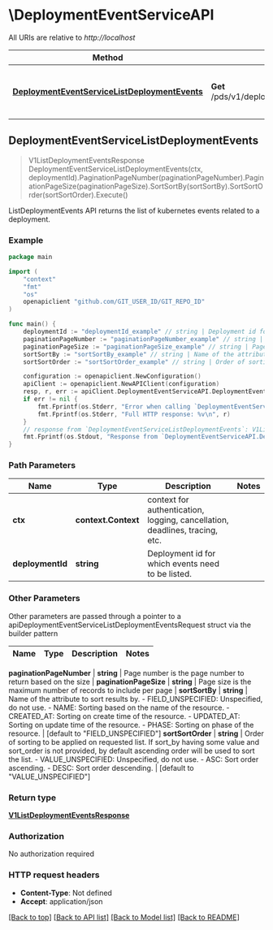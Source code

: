 # \DeploymentEventServiceAPI

All URIs are relative to *http://localhost*

Method | HTTP request | Description
------------- | ------------- | -------------
[**DeploymentEventServiceListDeploymentEvents**](DeploymentEventServiceAPI.md#DeploymentEventServiceListDeploymentEvents) | **Get** /pds/v1/deployments/{deploymentId}/events | ListDeploymentEvents API returns the list of kubernetes events related to a deployment.



## DeploymentEventServiceListDeploymentEvents

> V1ListDeploymentEventsResponse DeploymentEventServiceListDeploymentEvents(ctx, deploymentId).PaginationPageNumber(paginationPageNumber).PaginationPageSize(paginationPageSize).SortSortBy(sortSortBy).SortSortOrder(sortSortOrder).Execute()

ListDeploymentEvents API returns the list of kubernetes events related to a deployment.

### Example

```go
package main

import (
	"context"
	"fmt"
	"os"
	openapiclient "github.com/GIT_USER_ID/GIT_REPO_ID"
)

func main() {
	deploymentId := "deploymentId_example" // string | Deployment id for which events need to be listed.
	paginationPageNumber := "paginationPageNumber_example" // string | Page number is the page number to return based on the size (optional)
	paginationPageSize := "paginationPageSize_example" // string | Page size is the maximum number of records to include per page (optional)
	sortSortBy := "sortSortBy_example" // string | Name of the attribute to sort results by.   - FIELD_UNSPECIFIED: Unspecified, do not use.  - NAME: Sorting based on the name of the resource.  - CREATED_AT: Sorting on create time of the resource.  - UPDATED_AT: Sorting on update time of the resource.  - PHASE: Sorting on phase of the resource. (optional) (default to "FIELD_UNSPECIFIED")
	sortSortOrder := "sortSortOrder_example" // string | Order of sorting to be applied on requested list. If sort_by having some value and sort_order is not provided, by default ascending order will be used to sort the list.   - VALUE_UNSPECIFIED: Unspecified, do not use.  - ASC: Sort order ascending.  - DESC: Sort order descending. (optional) (default to "VALUE_UNSPECIFIED")

	configuration := openapiclient.NewConfiguration()
	apiClient := openapiclient.NewAPIClient(configuration)
	resp, r, err := apiClient.DeploymentEventServiceAPI.DeploymentEventServiceListDeploymentEvents(context.Background(), deploymentId).PaginationPageNumber(paginationPageNumber).PaginationPageSize(paginationPageSize).SortSortBy(sortSortBy).SortSortOrder(sortSortOrder).Execute()
	if err != nil {
		fmt.Fprintf(os.Stderr, "Error when calling `DeploymentEventServiceAPI.DeploymentEventServiceListDeploymentEvents``: %v\n", err)
		fmt.Fprintf(os.Stderr, "Full HTTP response: %v\n", r)
	}
	// response from `DeploymentEventServiceListDeploymentEvents`: V1ListDeploymentEventsResponse
	fmt.Fprintf(os.Stdout, "Response from `DeploymentEventServiceAPI.DeploymentEventServiceListDeploymentEvents`: %v\n", resp)
}
```

### Path Parameters


Name | Type | Description  | Notes
------------- | ------------- | ------------- | -------------
**ctx** | **context.Context** | context for authentication, logging, cancellation, deadlines, tracing, etc.
**deploymentId** | **string** | Deployment id for which events need to be listed. | 

### Other Parameters

Other parameters are passed through a pointer to a apiDeploymentEventServiceListDeploymentEventsRequest struct via the builder pattern


Name | Type | Description  | Notes
------------- | ------------- | ------------- | -------------

 **paginationPageNumber** | **string** | Page number is the page number to return based on the size | 
 **paginationPageSize** | **string** | Page size is the maximum number of records to include per page | 
 **sortSortBy** | **string** | Name of the attribute to sort results by.   - FIELD_UNSPECIFIED: Unspecified, do not use.  - NAME: Sorting based on the name of the resource.  - CREATED_AT: Sorting on create time of the resource.  - UPDATED_AT: Sorting on update time of the resource.  - PHASE: Sorting on phase of the resource. | [default to &quot;FIELD_UNSPECIFIED&quot;]
 **sortSortOrder** | **string** | Order of sorting to be applied on requested list. If sort_by having some value and sort_order is not provided, by default ascending order will be used to sort the list.   - VALUE_UNSPECIFIED: Unspecified, do not use.  - ASC: Sort order ascending.  - DESC: Sort order descending. | [default to &quot;VALUE_UNSPECIFIED&quot;]

### Return type

[**V1ListDeploymentEventsResponse**](V1ListDeploymentEventsResponse.md)

### Authorization

No authorization required

### HTTP request headers

- **Content-Type**: Not defined
- **Accept**: application/json

[[Back to top]](#) [[Back to API list]](../README.md#documentation-for-api-endpoints)
[[Back to Model list]](../README.md#documentation-for-models)
[[Back to README]](../README.md)

